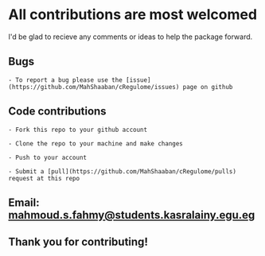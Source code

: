 # All contributions are most welcomed

I'd be glad to recieve any comments or ideas to help the package forward.

## Bugs  

    - To report a bug please use the [issue](https://github.com/MahShaaban/cRegulome/issues) page on github

## Code contributions  

    - Fork this repo to your github account  
    
    - Clone the repo to your machine and make changes  
    
    - Push to your account  
    
    - Submit a [pull](https://github.com/MahShaaban/cRegulome/pulls) request at this repo  
    
## Email: [mahmoud.s.fahmy@students.kasralainy.egu.eg](mahmoud.s.fahmy@students.kasralainy.egu.eg)  

## Thank you for contributing!  